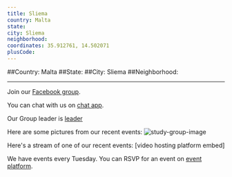```yaml
---
title: Sliema
country: Malta
state: 
city: Sliema
neighborhood: 
coordinates: 35.912761, 14.502071
plusCode:
---
```


##Country: Malta
##State: 
##City: Sliema
##Neighborhood: 
*****
Join our [Facebook group](https://www.facebook.com/groups/freecodecamp.sliema).

You can chat with us on [chat app]().

Our Group leader is [leader]()

Here are some pictures from our recent events:
![study-group-image]()

Here's a stream of one of our recent events:
[video hosting platform embed]

We have events every Tuesday. You can RSVP for an event on [event platform]().
